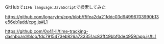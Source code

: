 GitHubで`IIFE language:JavaScript`で検索してみた

https://github.com/logarytm/cpg/blob/f5fea2da21fddc03d94996703990b13e56eb1add/cpg.js#L1

https://github.com/0x41-li/time-tracking-dashboard/blob/fdc7915473eb826a733351ac83ff49bbf0de4959/app.js#L1
